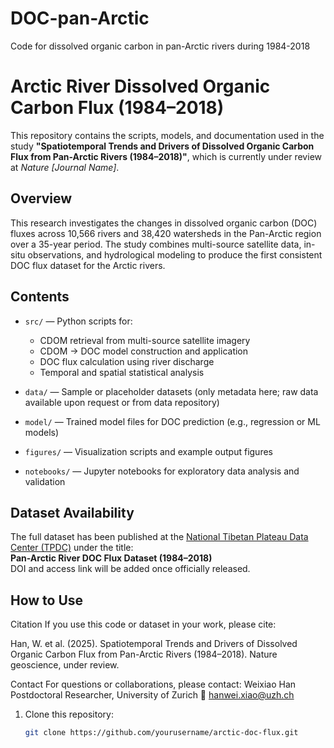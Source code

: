 # DOC-pan-Arctic
Code for dissolved organic carbon in pan-Arctic rivers during 1984-2018

# Arctic River Dissolved Organic Carbon Flux (1984–2018)

This repository contains the scripts, models, and documentation used in the study **"Spatiotemporal Trends and Drivers of Dissolved Organic Carbon Flux from Pan-Arctic Rivers (1984–2018)"**, which is currently under review at *Nature [Journal Name]*.

## Overview

This research investigates the changes in dissolved organic carbon (DOC) fluxes across 10,566 rivers and 38,420 watersheds in the Pan-Arctic region over a 35-year period. The study combines multi-source satellite data, in-situ observations, and hydrological modeling to produce the first consistent DOC flux dataset for the Arctic rivers.

## Contents

- `src/` — Python scripts for:
  - CDOM retrieval from multi-source satellite imagery
  - CDOM → DOC model construction and application
  - DOC flux calculation using river discharge
  - Temporal and spatial statistical analysis

- `data/` — Sample or placeholder datasets (only metadata here; raw data available upon request or from data repository)

- `model/` — Trained model files for DOC prediction (e.g., regression or ML models)

- `figures/` — Visualization scripts and example output figures

- `notebooks/` — Jupyter notebooks for exploratory data analysis and validation

## Dataset Availability

The full dataset has been published at the [National Tibetan Plateau Data Center (TPDC)](https://data.tpdc.ac.cn/) under the title:  
**Pan-Arctic River DOC Flux Dataset (1984–2018)**  
DOI and access link will be added once officially released.

## How to Use

Citation
If you use this code or dataset in your work, please cite:

Han, W. et al. (2025). Spatiotemporal Trends and Drivers of Dissolved Organic Carbon Flux from Pan-Arctic Rivers (1984–2018). Nature geoscience, under review.

Contact
For questions or collaborations, please contact:
Weixiao Han
Postdoctoral Researcher, University of Zurich
📧 hanwei.xiao@uzh.ch

1. Clone this repository:
   ```bash
   git clone https://github.com/yourusername/arctic-doc-flux.git
